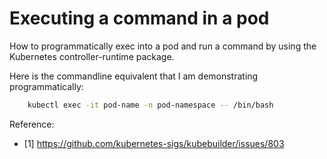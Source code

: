 # Executing a command in a pod

How to programmatically exec into a pod and run a command by using the Kubernetes controller-runtime package.

Here is the commandline equivalent that I am demonstrating programmatically:

```bash
    kubectl exec -it pod-name -n pod-namespace -- /bin/bash
```

Reference:

- [1] https://github.com/kubernetes-sigs/kubebuilder/issues/803
